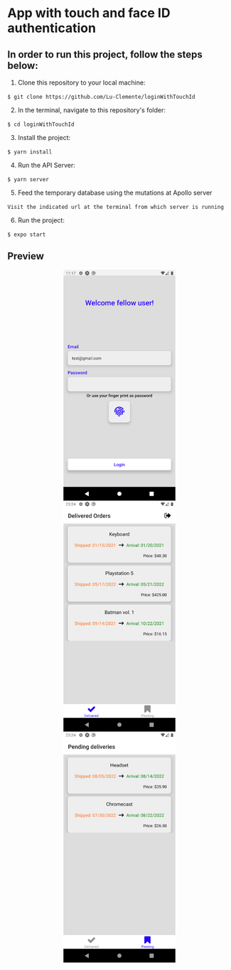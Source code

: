 # App with touch and face ID authentication

## In order to run this project, follow the steps below:

1. Clone this repository to your local machine:

`$ git clone https://github.com/Lu-Clemente/loginWithTouchId`

2. In the terminal, navigate to this repository's folder:

`$ cd loginWithTouchId`

3. Install the project:

`$ yarn install`

4. Run the API Server:

`$ yarn server`

5. Feed the temporary database using the mutations at Apollo server

`Visit the indicated url at the terminal from which server is running`

6. Run the project:

`$ expo start`

## Preview

<p align="center">
 <img align="center" height="520px" src="https://github.com/Lu-Clemente/loginWithTouchId/blob/main/src/assets/images/loginScreen.png">
 <img align="center" height="520px" src="https://github.com/Lu-Clemente/loginWithTouchId/blob/main/src/assets/images/tabOne.png">
 <img align="center" height="520px" src="https://github.com/Lu-Clemente/loginWithTouchId/blob/main/src/assets/images/tabTwo.png">
</p>
